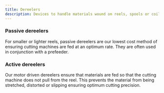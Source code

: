 ```yaml
---
title: Dereelers
description: Devices to handle materials wound on reels, spools or coils in order to feed to our cutting machines smoothly, effeciently and with precision.
---
```


### Passive dereelers

For smaller or lighter reels, passive dereelers are our lowest cost method of ensuring cutting machines are fed at an optimum rate. They are often used in conjunction with a prefeeder.

### Active dereelers

Our motor driven dereelers ensure that materials are fed so that the cutting machine does not pull from the reel. This prevents the material from being stretched, distorted or slipping ensuring optimum cutting precision. 